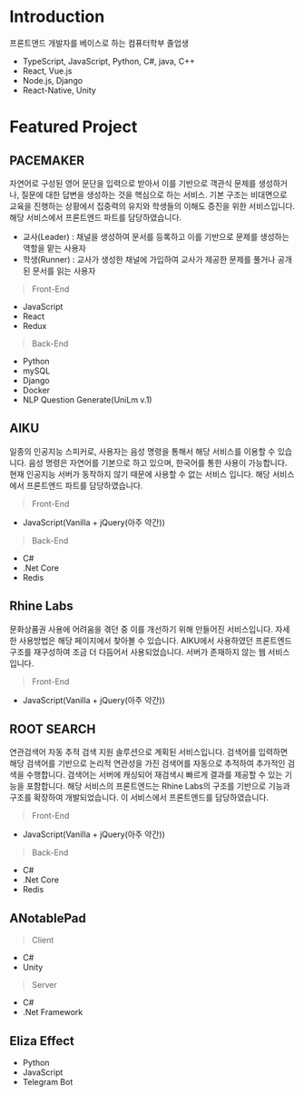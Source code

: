 # Introduction

프론트앤드 개발자를 베이스로 하는 컴퓨터학부 졸업생

- TypeScript, JavaScript, Python, C#, java, C++
- React, Vue.js
- Node.js, Django
- React-Native, Unity

# Featured Project

## PACEMAKER

자연어로 구성된 영어 문단을 입력으로 받아서 이를 기반으로 객관식 문제를 생성하거나, 질문에 대한 답변을 생성하는 것을 핵심으로 하는 서비스.
기본 구조는 비대면으로 교육을 진행하는 상황에서 집중력의 유지와 학생들의 이해도 증진을 위한 서비스입니다.
해당 서비스에서 프론트엔드 파트를 담당하였습니다.

- 교사(Leader) : 채널을 생성하여 문서를 등록하고 이를 기반으로 문제를 생성하는 역할을 맡는 사용자
- 학생(Runner) : 교사가 생성한 채널에 가입하여 교사가 제공한 문제를 풀거나 공개된 문서를 읽는 사용자

> Front-End

- JavaScript
- React
- Redux

> Back-End

- Python
- mySQL
- Django
- Docker
- NLP Question Generate(UniLm v.1)

## AIKU

일종의 인공지능 스피커로, 사용자는 음성 명령을 통해서 해당 서비스를 이용할 수 있습니다.
음성 명령은 자연어를 기본으로 하고 있으며, 한국어를 통한 사용이 가능합니다.
현재 인공지능 서버가 동작하지 않기 때문에 사용할 수 없는 서비스 입니다.
해당 서비스에서 프론트엔드 파트를 담당하였습니다.

> Front-End

- JavaScript(Vanilla + jQuery(아주 약간))

> Back-End

- C#
- .Net Core
- Redis

## Rhine Labs

문화상품권 사용에 어려움을 겪던 중 이를 개선하기 위해 만들어진 서비스입니다.
자세한 사용방법은 해당 페이지에서 찾아볼 수 있습니다.
AIKU에서 사용하였던 프론트엔드 구조를 재구성하여 조금 더 다듬어서 사용되었습니다.
서버가 존재하지 않는 웹 서비스입니다.

> Front-End

- JavaScript(Vanilla + jQuery(아주 약간))

## ROOT SEARCH

연관검색어 자동 추적 검색 지원 솔루션으로 계획된 서비스입니다.
검색어를 입력하면 해당 검색어를 기반으로 논리적 연관성을 가진 검색어를 자동으로 추적하여 추가적인 검색을 수행합니다.
검색어는 서버에 캐싱되어 재검색시 빠르게 결과를 제공할 수 있는 기능을 포함합니다.
해당 서비스의 프론트엔드는 Rhine Labs의 구조를 기반으로 기능과 구조를 확장하여 개발되었습니다.
이 서비스에서 프론트엔드를 담당하였습니다.

> Front-End

- JavaScript(Vanilla + jQuery(아주 약간))

> Back-End

- C#
- .Net Core
- Redis

## ANotablePad

> Client

- C#
- Unity

> Server

- C#
- .Net Framework

## Eliza Effect

- Python
- JavaScript
- Telegram Bot
